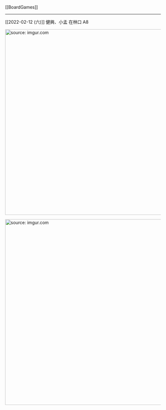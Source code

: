 [[BoardGames]]

---

[[2022-02-12 (六)]] 健興、小孟 在林口 A8

<a href="https://imgur.com/uqTBqHd"><img src="https://i.imgur.com/uqTBqHd.jpg" title="source: imgur.com" width="600px"/></a>

<a href="https://imgur.com/wENcC0K"><img src="https://i.imgur.com/wENcC0K.jpg" title="source: imgur.com" width="600px"/></a>

